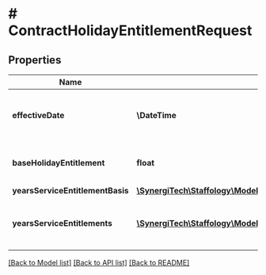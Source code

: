 # # ContractHolidayEntitlementRequest

## Properties

Name | Type | Description | Notes
------------ | ------------- | ------------- | -------------
**effectiveDate** | **\DateTime** | PaySpine Holiday Entitlement Effective Date |
**baseHolidayEntitlement** | **float** | PaySpine Base Holiday Entitlement |
**yearsServiceEntitlementBasis** | [**\SynergiTech\Staffology\Model\PaySpineYearsServiceEntitlementBasis**](PaySpineYearsServiceEntitlementBasis.md) |  | [optional]
**yearsServiceEntitlements** | [**\SynergiTech\Staffology\Model\ContractYearsServiceEntitlementRequest[]**](ContractYearsServiceEntitlementRequest.md) | Holiday Entitlement Years Service Entitlements | [optional]

[[Back to Model list]](../../README.md#models) [[Back to API list]](../../README.md#endpoints) [[Back to README]](../../README.md)

